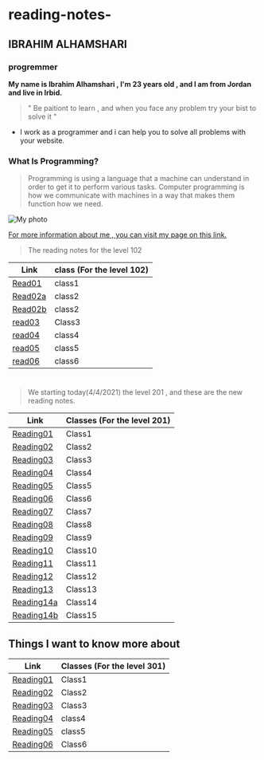 # reading-notes-

## IBRAHIM ALHAMSHARI

### progremmer

**My name is Ibrahim Alhamshari , I'm 23 years old , and I am from Jordan and live in Irbid.**

> " Be paitiont to learn , and when you face any problem try your bist to solve it "

* I work as a programmer and i can help you to solve all problems with your website.

### What Is Programming?
> Programming is using a language that a machine can understand in order to get it to perform various tasks. Computer programming is how we communicate with machines in a way that makes them function how we need.

![My photo](https://news.efinancialcareers.com/binaries/content/gallery/efinancial-careers/articles/2019/03/programmer.jpg)

[For more information about me , you can visit my page on this link.](https://github.com/ibrahim-alhamshari/reading-notes-)

> The reading notes for the level 102

Link       | class (For the level 102)
---------- | ------
[Read01](102/read01.md)   | class1
[Read02a](102/read02a.md)  | class2
[Read02b](102/read02b.md)  | class2
[read03](102/read03.md) | Class3
[read04](102/read04.md)  |  class4
[read05](102/read05.md)  |  class5
[read06](102/read06.md)  | class6

#
> We starting today(4/4/2021) the level 201 , and these are the new reading notes.


Link       | Classes (For the level 201)
---------- | ------
[Reading01](201/Reading01.md)   | Class1
[Reading02](201/Reading02.md)   | Class2
[Reading03](201/Reading03.md)   | Class3
[Reading04](201/Reading04.md)   | Class4
[Reading05](201/Reading05.md)   | Class5
[Reading06](201/Reading06.md)   | Class6
[Reading07](201/Reading07.md)   | Class7
[Reading08](201/Reading08.md)   | Class8
[Reading09](201/Reading09.md)   | Class9
[Reading10](201/Reading10.md)   | Class10
[Reading11](201/Reading11.md)   | Class11
[Reading12](201/Reading12.md)   | Class12
[Reading13](201/Reading13.md)   | Class13
[Reading14a](201/Reading14a.md) | Class14
[Reading14b](201/Reading14b.md) | Class15


## Things I want to know more about
Link       | Classes (For the level 301)
---------- | ------
[Reading01](301/Reading01.md)   | Class1
[Reading02](301/Reading02.md)   | Class2
[Reading03](301/Reading03.md)   | Class3
[Reading04](301/Reading04.md)   | class4
[Reading05](301/reading05.md)   | class5
[Reading06](301/Reading06.md) | Class6